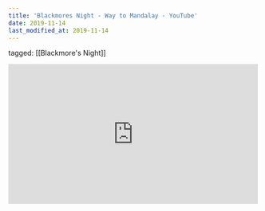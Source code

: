 ```yaml
---
title: 'Blackmores Night - Way to Mandalay - YouTube'
date: 2019-11-14
last_modified_at: 2019-11-14
---
```

tagged: [[Blackmore's Night]]
<iframe allow="accelerometer; autoplay; clipboard-write; encrypted-media; gyroscope; picture-in-picture" allowfullscreen="" frameborder="0" height="281" id="youtube_iframe" src="https://www.youtube.com/embed/8CJO7KJCtmk?feature=oembed&amp;enablejsapi=1&amp;origin=https://safe.txmblr.com&amp;wmode=opaque" width="500"></iframe>